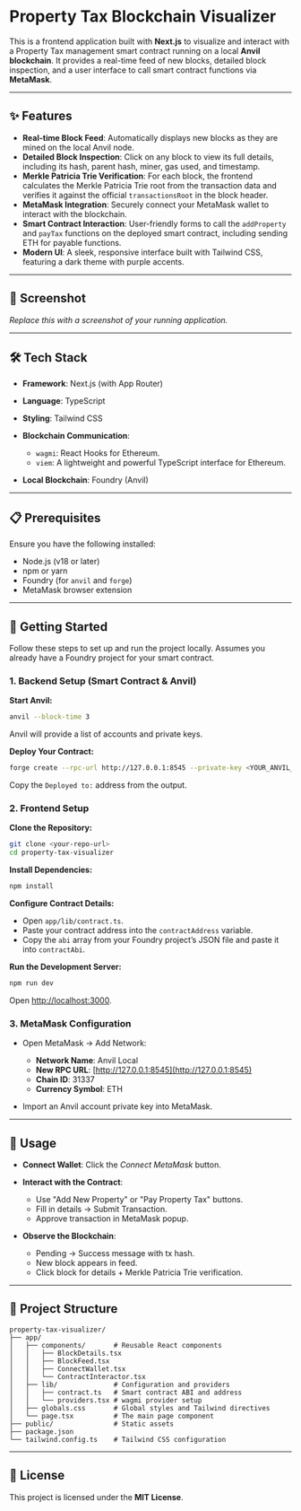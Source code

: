 # Property Tax Blockchain Visualizer

This is a frontend application built with **Next.js** to visualize and interact with a Property Tax management smart contract running on a local **Anvil blockchain**. It provides a real-time feed of new blocks, detailed block inspection, and a user interface to call smart contract functions via **MetaMask**.

---

## ✨ Features

* **Real-time Block Feed**: Automatically displays new blocks as they are mined on the local Anvil node.
* **Detailed Block Inspection**: Click on any block to view its full details, including its hash, parent hash, miner, gas used, and timestamp.
* **Merkle Patricia Trie Verification**: For each block, the frontend calculates the Merkle Patricia Trie root from the transaction data and verifies it against the official `transactionsRoot` in the block header.
* **MetaMask Integration**: Securely connect your MetaMask wallet to interact with the blockchain.
* **Smart Contract Interaction**: User-friendly forms to call the `addProperty` and `payTax` functions on the deployed smart contract, including sending ETH for payable functions.
* **Modern UI**: A sleek, responsive interface built with Tailwind CSS, featuring a dark theme with purple accents.

---

## 📸 Screenshot

*Replace this with a screenshot of your running application.*

---

## 🛠️ Tech Stack

* **Framework**: Next.js (with App Router)
* **Language**: TypeScript
* **Styling**: Tailwind CSS
* **Blockchain Communication**:

  * `wagmi`: React Hooks for Ethereum.
  * `viem`: A lightweight and powerful TypeScript interface for Ethereum.
* **Local Blockchain**: Foundry (Anvil)

---

## 📋 Prerequisites

Ensure you have the following installed:

* Node.js (v18 or later)
* npm or yarn
* Foundry (for `anvil` and `forge`)
* MetaMask browser extension

---

## 🚀 Getting Started

Follow these steps to set up and run the project locally. Assumes you already have a Foundry project for your smart contract.

### 1. Backend Setup (Smart Contract & Anvil)

**Start Anvil:**

```bash
anvil --block-time 3
```

Anvil will provide a list of accounts and private keys.

**Deploy Your Contract:**

```bash
forge create --rpc-url http://127.0.0.1:8545 --private-key <YOUR_ANVIL_PRIVATE_KEY> src/YourContract.sol:YourContract --constructor-args <ARGS>
```

Copy the `Deployed to:` address from the output.

### 2. Frontend Setup

**Clone the Repository:**

```bash
git clone <your-repo-url>
cd property-tax-visualizer
```

**Install Dependencies:**

```bash
npm install
```

**Configure Contract Details:**

* Open `app/lib/contract.ts`.
* Paste your contract address into the `contractAddress` variable.
* Copy the `abi` array from your Foundry project’s JSON file and paste it into `contractAbi`.

**Run the Development Server:**

```bash
npm run dev
```

Open [http://localhost:3000](http://localhost:3000).

### 3. MetaMask Configuration

* Open MetaMask → Add Network:

  * **Network Name**: Anvil Local
  * **New RPC URL**: [http://127.0.0.1:8545](http://127.0.0.1:8545)
  * **Chain ID**: 31337
  * **Currency Symbol**: ETH
* Import an Anvil account private key into MetaMask.

---

## 📖 Usage

* **Connect Wallet**: Click the *Connect MetaMask* button.
* **Interact with the Contract**:

  * Use "Add New Property" or "Pay Property Tax" buttons.
  * Fill in details → Submit Transaction.
  * Approve transaction in MetaMask popup.
* **Observe the Blockchain**:

  * Pending → Success message with tx hash.
  * New block appears in feed.
  * Click block for details + Merkle Patricia Trie verification.

---

## 📂 Project Structure

```
property-tax-visualizer/
├── app/
│   ├── components/       # Reusable React components
│   │   ├── BlockDetails.tsx
│   │   ├── BlockFeed.tsx
│   │   ├── ConnectWallet.tsx
│   │   └── ContractInteractor.tsx
│   ├── lib/              # Configuration and providers
│   │   ├── contract.ts   # Smart contract ABI and address
│   │   └── providers.tsx # wagmi provider setup
│   ├── globals.css       # Global styles and Tailwind directives
│   └── page.tsx          # The main page component
├── public/               # Static assets
├── package.json
└── tailwind.config.ts    # Tailwind CSS configuration
```

---

## 📄 License

This project is licensed under the **MIT License**.
